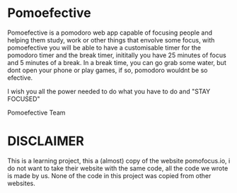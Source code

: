 # Pomoefective

Pomoefective is a pomodoro web app capable of focusing people and helping them study, work or other things that envolve some focus, with pomoefective
you will be able to have a customisable timer for the pomodoro timer and the break timer, inititally you have 25 minutes of focus and 5 minutes
of a break. In a break time, you can go grab some water, but dont open your phone or play games, if so, pomodoro wouldnt be so efective.

I wish you all the power needed to do what you have to do and "STAY FOCUSED"

Pomoefective Team

# DISCLAIMER
This is a learning project, this a (almost) copy of the website pomofocus.io, i do not want to take their website with the same code, all the code we wrote is made by us. None of the code in this project was copied from other websites.
